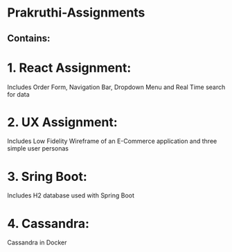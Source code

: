 # Prakruthi-Assignments
## Contains:
# 1. React Assignment:
Includes Order Form, Navigation Bar, Dropdown Menu and Real Time search for data
# 2. UX Assignment:
Includes Low Fidelity Wireframe of an E-Commerce application and three simple user personas
# 3. Sring Boot:
Includes H2 database used with Spring Boot
# 4. Cassandra:
Cassandra in Docker
